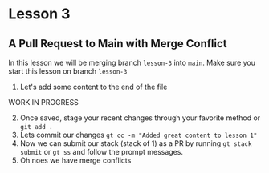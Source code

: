 # Lesson 3

## A Pull Request to Main with Merge Conflict

In this lesson we will be merging branch `lesson-3` into `main`. Make sure you start this lesson on branch `lesson-3`

1. Let's add some content to the end of the file

WORK IN PROGRESS

2. Once saved, stage your recent changes through your favorite method or `git add .`
3. Lets commit our changes `gt cc -m "Added great content to lesson 1"`
4. Now we can submit our stack (stack of 1) as a PR by running `gt stack submit` or `gt ss` and follow the prompt messages.
5. Oh noes we have merge conflicts
